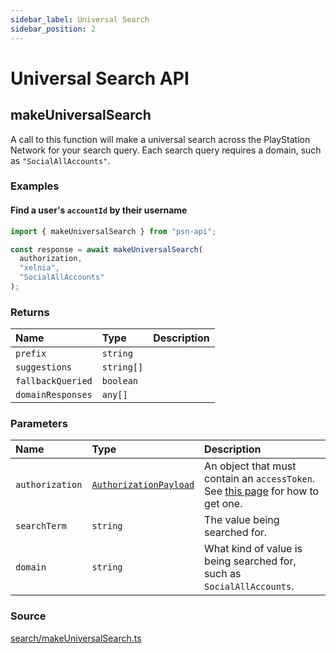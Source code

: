```yaml
---
sidebar_label: Universal Search
sidebar_position: 2
---
```


# Universal Search API

## makeUniversalSearch

A call to this function will make a universal search across the PlayStation Network for your search query. Each search query requires a domain, such as `"SocialAllAccounts"`.

### Examples

#### Find a user's `accountId` by their username

```ts
import { makeUniversalSearch } from "psn-api";

const response = await makeUniversalSearch(
  authorization,
  "xelnia",
  "SocialAllAccounts"
);
```

### Returns

| Name              | Type       | Description |
| :---------------- | :--------- | :---------- |
| `prefix`          | `string`   |             |
| `suggestions`     | `string[]` |             |
| `fallbackQueried` | `boolean`  |             |
| `domainResponses` | `any[]`    |             |

### Parameters

| Name            | Type                                                                  | Description                                                                                                                |
| :-------------- | :-------------------------------------------------------------------- | :------------------------------------------------------------------------------------------------------------------------- |
| `authorization` | [`AuthorizationPayload`](/api-docs/data-models/authorization-payload) | An object that must contain an `accessToken`. See [this page](/authentication/authenticating-manually) for how to get one. |
| `searchTerm`    | `string`                                                              | The value being searched for.                                                                                              |
| `domain`        | `string`                                                              | What kind of value is being searched for, such as `SocialAllAccounts`.                                                     |

### Source

[search/makeUniversalSearch.ts](https://github.com/achievements-app/psn-api/blob/main/src/search/makeUniversalSearch.ts)
